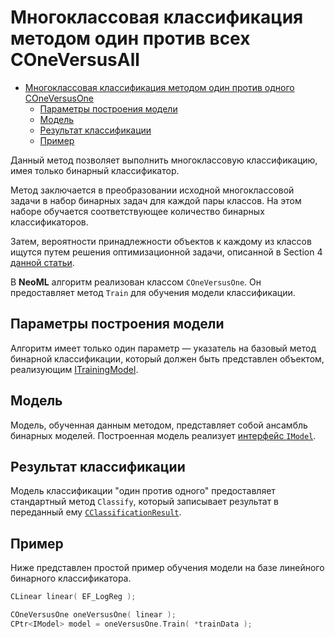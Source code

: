 # Многоклассовая классификация методом один против всех COneVersusAll

<!-- TOC -->

- [Многоклассовая классификация методом один против одного COneVersusOne](#многоклассовая-классификация-методом-один-против-одного-coneversusone)
	- [Параметры построения модели](#параметры-построения-модели)
	- [Модель](#модель)
	- [Результат классификации](#результат-классификации)
	- [Пример](#пример)

<!-- /TOC -->

Данный метод позволяет выполнить многоклассовую классификацию, имея только бинарный классификатор.

Метод заключается в преобразовании исходной многоклассовой задачи в набор бинарных задач для каждой пары классов. На этом наборе обучается соответствующее количество бинарных классификаторов.

Затем, вероятности принадлежности объектов к каждому из классов ищутся путем решения оптимизационной задачи, описанной в Section 4 [данной статьи](https://www.csie.ntu.edu.tw/~cjlin/papers/svmprob/svmprob.pdf).

В **NeoML** алгоритм реализован классом `COneVersusOne`. Он предоставляет метод `Train` для обучения модели классификации.

## Параметры построения модели

Алгоритм имеет только один параметр — указатель на базовый метод бинарной классификации, который должен быть представлен объектом, реализующим [ITrainingModel](TrainingModels.md).

## Модель

Модель, обученная данным методом, представляет собой ансамбль бинарных моделей. Построенная модель реализует [интерфейс `IModel`](Models.md#для-классификации).

## Результат классификации

Модель классификации "один против одного" предоставляет стандартный метод `Classify`, который записывает результат в переданный ему [`CClassificationResult`](README.md#результат-классификации).

## Пример

Ниже представлен простой пример обучения модели на базе линейного бинарного классификатора.

```c++
CLinear linear( EF_LogReg );

COneVersusOne oneVersusOne( linear );
CPtr<IModel> model = oneVersusOne.Train( *trainData );
```
